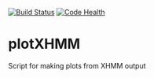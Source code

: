 [![Build Status](https://travis-ci.org/micknudsen/plotXHMM.svg?branch=master)](https://travis-ci.org/micknudsen/plotXHMM) [![Code Health](https://landscape.io/github/micknudsen/plotXHMM/master/landscape.svg?style=flat)](https://landscape.io/github/micknudsen/plotXHMM/master)

# plotXHMM
Script for making plots from XHMM output
